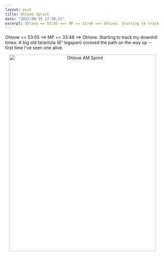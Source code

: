 ```yaml
---
layout: post
title: Ohlone Sprint
date: "2012-09-15 17:30:21"
excerpt: Ohlone == 53:05 ==> MP == 33:48 ==> Ohlone. Starting to track my downhill times.  A big old tarantula (6" legspan) crossed the path on the way up.  First time I've seen one alive.
---
```


Ohlone == 53:05 ==> MP == 33:48 ==> Ohlone. Starting to track my downhill times. A big old tarantula (6" legspan) crossed the path on the way up -- first time I've seen one alive.

<div style="text-align:center;"><a href="http://www.flickr.com/photos/thenobot/7988994460/" title="Ohlone AM Sprint by thenobot, on Flickr"><img src="https://farm9.staticflickr.com/8295/7988994460_1b07a03fb3_z.jpg" width="478" height="640" alt="Ohlone AM Sprint"></a></div>
